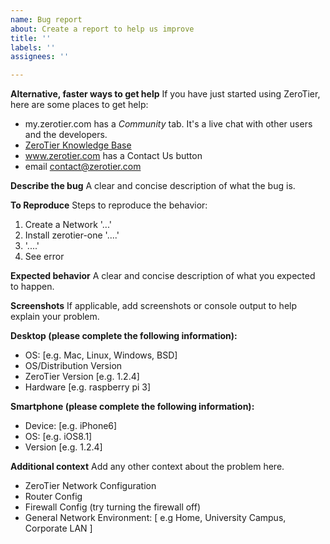 ```yaml
---
name: Bug report
about: Create a report to help us improve
title: ''
labels: ''
assignees: ''

---
```


**Alternative, faster ways to get help**
If you have just started using ZeroTier, here are some places to get help:
- my.zerotier.com has a _Community_ tab. It's a live chat with other users and the developers. 
- [ZeroTier Knowledge Base](https://zerotier.atlassian.net/wiki/spaces/SD/overview)
- www.zerotier.com has a Contact Us button
- email contact@zerotier.com

**Describe the bug**
A clear and concise description of what the bug is.

**To Reproduce**
Steps to reproduce the behavior:
1. Create a Network '...'
2. Install zerotier-one '....'
3. '....'
4. See error

**Expected behavior**
A clear and concise description of what you expected to happen.

**Screenshots**
If applicable, add screenshots or console output to help explain your problem.

**Desktop (please complete the following information):**
 - OS: [e.g. Mac, Linux, Windows, BSD]
 - OS/Distribution Version
 - ZeroTier Version [e.g. 1.2.4]
 - Hardware [e.g. raspberry pi 3]
 
**Smartphone (please complete the following information):**
 - Device: [e.g. iPhone6]
 - OS: [e.g. iOS8.1]
 - Version [e.g. 1.2.4]

**Additional context**
Add any other context about the problem here.
- ZeroTier Network Configuration
- Router Config
- Firewall Config (try turning the firewall off)
- General Network Environment: [ e.g Home, University Campus, Corporate LAN ]
